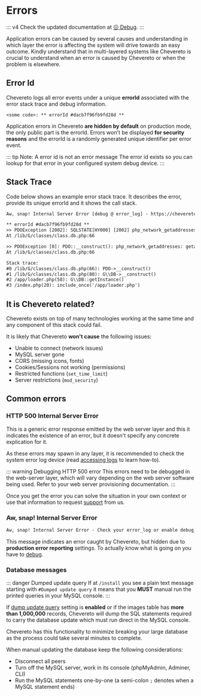 # Errors

::: v4
Check the updated documentation at [😖 Debug](https://v4-docs.chevereto.com/application/reference/errors.html).
:::

Application errors can be caused by several causes and understanding in which layer the error is affecting the system will drive towards an easy outcome. Kindly understand that in multi-layered systems like Chevereto is crucial to understand when an error is caused by Chevereto or when the problem is elsewhere.

## Error Id

Chevereto logs all error events under a unique **errorId** associated with the error stack trace and debug information.

```plain
<some code>: ** errorId #dacb7f96fb9fd28d **
```

Application errors in Chevereto **are hidden by default** on production mode, the only public part is the errorId. Errors won't be displayed **for security reasons** and the errorId is a randomly generated unique identifier per error event.

::: tip Note: A error id is not an error message
The error id exists so you can lookup for that error in your configured system debug device.
:::

## Stack Trace

Code below shows an example error stack trace. It describes the error, provide its unique errorId and it shows the call stack.

```txt
Aw, snap! Internal Server Error [debug @ error_log] - https://chevereto.com/go/v3debug

** errorId #dacb7f96fb9fd28d **
>> PDOException [2002]: SQLSTATE[HY000] [2002] php_network_getaddresses: getaddrinfo failed: Name or service not known
At /lib/G/classes/class.db.php:66

>> PDOException [0]: PDO::__construct(): php_network_getaddresses: getaddrinfo failed: Name or service not known
At /lib/G/classes/class.db.php:66

Stack trace:
#0 /lib/G/classes/class.db.php(66): PDO->__construct()
#1 /lib/G/classes/class.db.php(80): G\\DB->__construct()
#2 /app/loader.php(58): G\\DB::getInstance()
#3 /index.php(20): include_once('/app/loader.php')
```

## It is Chevereto related?

Chevereto exists on top of many technologies working at the same time and any component of this stack could fail.

It is likely that Chevereto **won't cause** the following issues:

* Unable to connect (network issues)
* MySQL server gone
* CORS (missing icons, fonts)
* Cookies/Sessions not working (permissions)
* Restricted functions (`set_time_limit`)
* Server restrictions (`mod_security`)

## Common errors

### HTTP 500 Internal Server Error

This is a generic error response emitted by the web server layer and this it indicates the existence of an error, but it doesn't specify any concrete explication for it.

As these errors may spawn in any layer, it is recommended to check the system error log device (read [accessing logs](debug.md#accessing-logs) to learn how-to).

::: warning Debugging HTTP 500 error
This errors need to be debugged in the web-server layer, which will vary depending on the web server software being used. Refer to your web server provisioning documentation.
:::

Once you get the error you can solve the situation in your own context or use that information to request [support](https://chevereto.com/support) from us.

### Aw, snap! Internal Server Error

```txt
Aw, snap! Internal Server Error - Check your error_log or enable debug_mode = 3
```

This message indicates an error caught by Chevereto, but hidden due to **production error reporting** settings. To actually know what is going on you have to [debug](./debug.md).

### Database messages

::: danger Dumped update query
If at `/install` you see a plain text message starting with `#Dumped update query` it means that you **MUST** manual run the printed queries in your MySQL console.
:::

If [dump update query](../../settings/system.md#dump-update-query) setting is **enabled** or if the images table has **more than 1,000,000** records, Chevereto will dump the SQL statements required to carry the database update which must run direct in the MySQL console.

Chevereto has this functionality to minimize breaking your large database as the process could take several minutes to complete.

When manual updating the database keep the following considerations:

* Disconnect all peers
* Turn off the MySQL server, work in its console (phpMyAdmin, Adminer, CLI)
* Run the MySQL statements one-by-one (a semi-colon `;` denotes when a MySQL statement ends)
